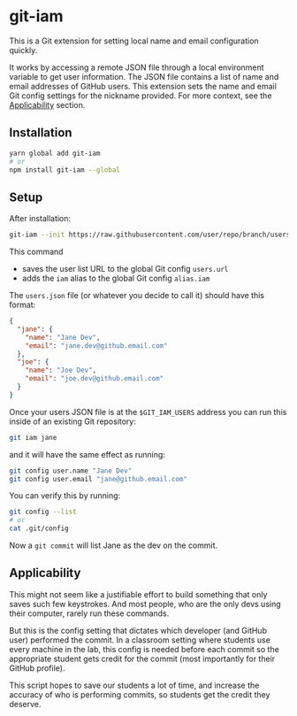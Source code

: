 # git-iam

This is a Git extension for setting local name and email configuration quickly.

It works by accessing a remote JSON file through a local environment variable
to get user information. The JSON file contains a list of name and email
addresses of GitHub users. This extension sets the name and email Git config
settings for the nickname provided. For more context, see the
[Applicability](#Applicability) section.


## Installation

```sh
yarn global add git-iam
# or
npm install git-iam --global
```


## Setup

After installation:

```sh
git-iam --init https://raw.githubusercontent.com/user/repo/branch/users.json
```

This command

* saves the user list URL to the global Git config `users.url`
* adds the `iam` alias to the global Git config `alias.iam`

The `users.json` file (or whatever you decide to call it) should have this format:

```json
{
  "jane": {
    "name": "Jane Dev",
    "email": "jane.dev@github.email.com"
  },
  "joe": {
    "name": "Joe Dev",
    "email": "joe.dev@github.email.com"
  }
}
```

Once your users JSON file is at the `$GIT_IAM_USERS` address you can run this
inside of an existing Git repository:

```sh
git iam jane
```

and it will have the same effect as running:

```sh
git config user.name "Jane Dev"
git config user.email "jane@github.email.com"
```

You can verify this by running:

```sh
git config --list
# or
cat .git/config
```

Now a `git commit` will list Jane as the dev on the commit.


## Applicability

This might not seem like a justifiable effort to build something that only
saves such few keystrokes. And most people, who are the only devs using their
computer, rarely run these commands.

But this is the config setting that dictates which developer (and GitHub user)
performed the commit. In a classroom setting where students use every machine
in the lab, this config is needed before each commit so the appropriate student
gets credit for the commit (most importantly for their GitHub profile).

This script hopes to save our students a lot of time, and increase the accuracy
of who is performing commits, so students get the credit they deserve.
